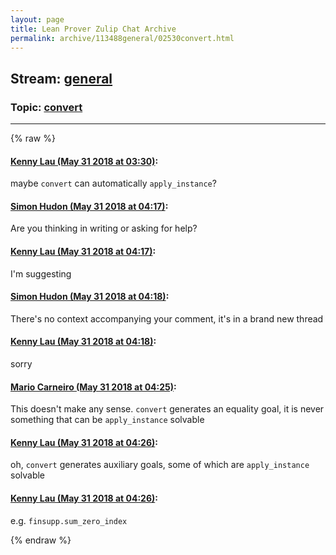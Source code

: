 ```yaml
---
layout: page
title: Lean Prover Zulip Chat Archive 
permalink: archive/113488general/02530convert.html
---
```


## Stream: [general](index.html)
### Topic: [convert](02530convert.html)

---


{% raw %}
#### [ Kenny Lau (May 31 2018 at 03:30)](https://leanprover.zulipchat.com/#narrow/stream/113488-general/topic/convert/near/127339342):
maybe `convert` can automatically `apply_instance`?

#### [ Simon Hudon (May 31 2018 at 04:17)](https://leanprover.zulipchat.com/#narrow/stream/113488-general/topic/convert/near/127340761):
Are you thinking in writing or asking for help?

#### [ Kenny Lau (May 31 2018 at 04:17)](https://leanprover.zulipchat.com/#narrow/stream/113488-general/topic/convert/near/127340762):
I'm suggesting

#### [ Simon Hudon (May 31 2018 at 04:18)](https://leanprover.zulipchat.com/#narrow/stream/113488-general/topic/convert/near/127340806):
There's no context accompanying your comment, it's in a brand new thread

#### [ Kenny Lau (May 31 2018 at 04:18)](https://leanprover.zulipchat.com/#narrow/stream/113488-general/topic/convert/near/127340807):
sorry

#### [ Mario Carneiro (May 31 2018 at 04:25)](https://leanprover.zulipchat.com/#narrow/stream/113488-general/topic/convert/near/127340997):
This doesn't make any sense. `convert` generates an equality goal, it is never something that can be `apply_instance` solvable

#### [ Kenny Lau (May 31 2018 at 04:26)](https://leanprover.zulipchat.com/#narrow/stream/113488-general/topic/convert/near/127341033):
oh, `convert` generates auxiliary goals, some of which are `apply_instance` solvable

#### [ Kenny Lau (May 31 2018 at 04:26)](https://leanprover.zulipchat.com/#narrow/stream/113488-general/topic/convert/near/127341039):
e.g. `finsupp.sum_zero_index`


{% endraw %}
